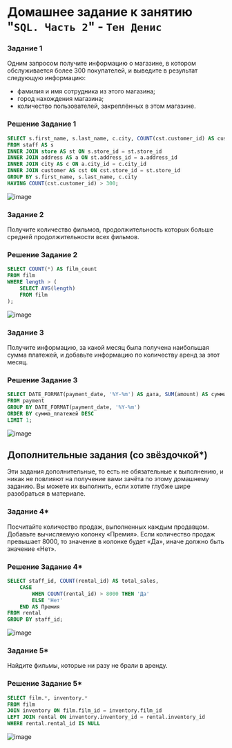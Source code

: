 # Домашнее задание к занятию "`SQL. Часть 2`" - `Тен Денис`


### Задание 1

Одним запросом получите информацию о магазине, в котором обслуживается более 300 покупателей, и выведите в результат следующую информацию: 
- фамилия и имя сотрудника из этого магазина;
- город нахождения магазина;
- количество пользователей, закреплённых в этом магазине.

### Решение Задание 1

```sql
SELECT s.first_name, s.last_name, c.city, COUNT(cst.customer_id) AS customer_count
FROM staff AS s
INNER JOIN store AS st ON s.store_id = st.store_id
INNER JOIN address AS a ON st.address_id = a.address_id
INNER JOIN city AS c ON a.city_id = c.city_id
INNER JOIN customer AS cst ON cst.store_id = st.store_id
GROUP BY s.first_name, s.last_name, c.city
HAVING COUNT(cst.customer_id) > 300;
```
![image](https://github.com/killakazzak/12-04-sdb-hw/assets/32342205/a4a1bb1d-3afa-4030-a15b-b96e062a85b3)

### Задание 2

Получите количество фильмов, продолжительность которых больше средней продолжительности всех фильмов.

### Решение Задание 2

```sql
SELECT COUNT(*) AS film_count
FROM film
WHERE length > (
    SELECT AVG(length)
    FROM film
);
```
![image](https://github.com/killakazzak/12-04-sdb-hw/assets/32342205/a9ce1449-3bcc-44fd-a989-a62520fa60de)


### Задание 3

Получите информацию, за какой месяц была получена наибольшая сумма платежей, и добавьте информацию по количеству аренд за этот месяц.

### Решение Задание 3

```sql
SELECT DATE_FORMAT(payment_date, '%Y-%m') AS дата, SUM(amount) AS сумма_платежей, COUNT(rental_id) AS количество_аренд
FROM payment
GROUP BY DATE_FORMAT(payment_date, '%Y-%m')
ORDER BY сумма_платежей DESC
LIMIT 1;
```
![image](https://github.com/killakazzak/12-04-sdb-hw/assets/32342205/a7838ad3-77ff-48e4-b2b4-e93a4994f4ac)



## Дополнительные задания (со звёздочкой*)
Эти задания дополнительные, то есть не обязательные к выполнению, и никак не повлияют на получение вами зачёта по этому домашнему заданию. Вы можете их выполнить, если хотите глубже шире разобраться в материале.

### Задание 4*

Посчитайте количество продаж, выполненных каждым продавцом. Добавьте вычисляемую колонку «Премия». Если количество продаж превышает 8000, то значение в колонке будет «Да», иначе должно быть значение «Нет».

### Решение Задание 4*

```sql
SELECT staff_id, COUNT(rental_id) AS total_sales,
    CASE
        WHEN COUNT(rental_id) > 8000 THEN 'Да'
        ELSE 'Нет'
    END AS Премия
FROM rental
GROUP BY staff_id;
```
![image](https://github.com/killakazzak/12-04-sdb-hw/assets/32342205/75844d2e-bbe6-467d-a229-d2529fee6180)

### Задание 5*

Найдите фильмы, которые ни разу не брали в аренду.

### Решение Задание 5*
```sql
SELECT film.*, inventory.*
FROM film
JOIN inventory ON film.film_id = inventory.film_id
LEFT JOIN rental ON inventory.inventory_id = rental.inventory_id
WHERE rental.rental_id IS NULL
```
![image](https://github.com/killakazzak/12-04-sdb-hw/assets/32342205/05a2e6f0-d658-4a2e-b669-c87001801230)





